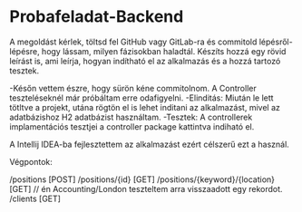 # Probafeladat-Backend

A megoldást kérlek, töltsd fel GitHub vagy GitLab-ra és commitold lépésről-lépésre, hogy
lássam, milyen fázisokban haladtál. Készíts hozzá egy rövid leírást is, ami leírja, hogyan
indítható el az alkalmazás és a hozzá tartozó tesztek.

-Későn vettem észre, hogy sürön kéne commitolnom. A Controller teszteléseknél már próbáltam erre odafigyelni.
-Elinditás: Miután le lett tötltve a projekt, utána rögtön el is lehet inditani az alkalmazást, mivel az adatbázishoz H2 adatbázist használtam.
-Tesztek: A controllerek implamentációs tesztjei a controller package kattintva indiható el.

A Intellij IDEA-ba fejlesztettem az alkalmazást ezért célszerű ezt a használ.

Végpontok:

/positions [POST]
/positions/{id} [GET]
/positions/{keyword}/{location} [GET] // én Accounting/London teszteltem arra visszaadott egy rekordot.
/clients [GET]
